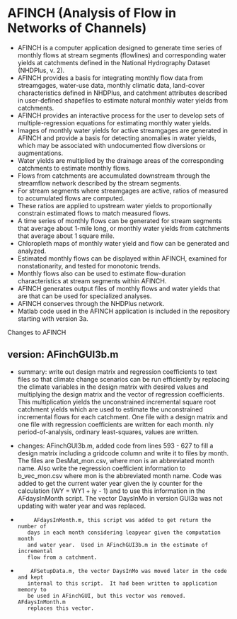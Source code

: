 AFINCH (Analysis of Flow in Networks of Channels)
========================================================

* AFINCH is a computer application designed to generate time series of monthly flows at stream segments (flowlines) and corresponding water yields at catchments defined in the National Hydrography Dataset (NHDPlus, v. 2).  
* AFINCH provides a basis for integrating monthly flow data from streamgages, water-use data, monthly climatic data, land-cover characteristics defined in NHDPlus, and catchment attributes described in user-defined shapefiles to estimate natural monthly water yields from catchments.
* AFINCH provides an interactive process for the user to develop sets of multiple-regression equations for estimating monthly water yields.  
 * Images of monthly water yields for active streamgages are generated in AFINCH and provide a basis for detecting anomalies in water yields, which may be associated with undocumented flow diversions or augmentations.  
* Water yields are multiplied by the drainage areas of the corresponding catchments to estimate monthly flows.  
* Flows from catchments are accumulated downstream through the streamflow network described by the stream segments.  
 * For stream segments where streamgages are active, ratios of measured to accumulated flows are computed.  
 * These ratios are applied to upstream water yields to proportionally constrain estimated flows to match measured flows.  
* A time series of monthly flows can be generated for stream segments that average about 1-mile long, or monthly water yields from catchments that average about 1 square mile.  
 * Chloropleth maps of monthly water yield and flow can be generated and analyzed.  
 * Estimated monthly flows can be displayed within AFINCH, examined for nonstationarity, and tested for monotonic trends.  
 * Monthly flows also can be used to estimate flow-duration characteristics at stream segments within AFINCH.  
* AFINCH generates output files of monthly flows and water yields that are that can be used for specialized analyses.  
* AFINCH conserves through the NHDPlus network.  
* Matlab code used in the AFINCH application is included in the repository starting with version 3a. 

Changes to AFINCH

## version: AFinchGUI3b.m 
* summary: write out design matrix and regression coefficients to text files so that climate change scenarios can be run efficiently by replacing the climate variables in the design matrix with desired values and multiplying the design matrix and the vector of regression coefficients.  This multiplication yields the unconstrained incremental square root catchment yields which
         are used to estimate the unconstrained incremental flows for each catchment.  One file with a design matrix and one file with regression coefficients are written for each month.  nly period-of-analysis, ordinary least-squares, values are written. 
         
* changes: AFinchGUI3b.m, added code from lines 593 - 627 to fill a design matrix
         including a gridcode column and write it to files by month. The
         files are DesMat_mon.csv, where mon is an abbreviated month name. Also write
         the regression coefficient information to b_vec_mon.csv where mon 
         is the abbreviated month name. Code was added to get the current water
         year given the iy counter for the calculation (WY = WY1 + iy - 1) and
         to use this information in the AFdaysInMonth script.  The vector
         DaysInMo in version GUI3a was not updating with water year and 
         was replaced.
         
*          AFdaysInMonth.m, this script was added to get return the number of
         days in each month considering leapyear given the computation month
         and water year.  Used in AFinchGUI3b.m in the estimate of incremental
         flow from a catchment. 
         
*         AFSetupData.m, the vector DaysInMo was moved later in the code and kept
         internal to this script.  It had been written to application memory to 
         be used in AFinchGUI, but this vector was removed.  AFdaysInMonth.m
         replaces this vector.
     
